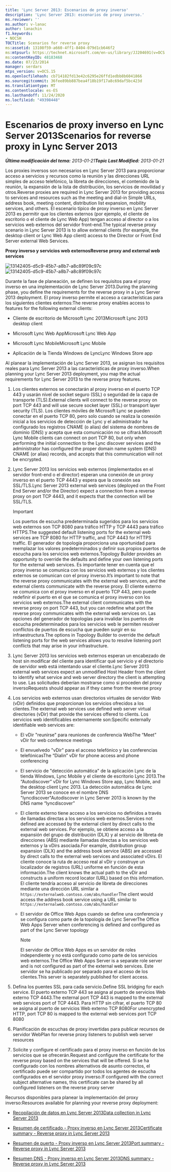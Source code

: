 ```yaml
---
title: 'Lync Server 2013: Escenarios de proxy inverso'
description: 'Lync Server 2013: escenarios de proxy inverso.'
ms.reviewer: ''
ms.author: v-lanac
author: lanachin
f1.keywords:
- NOCSH
TOCTitle: Scenarios for reverse proxy
ms:assetid: 13108f59-a660-4ff1-8404-079d1cb646f2
ms:mtpsurl: https://technet.microsoft.com/en-us/library/JJ204691(v=OCS.15)
ms:contentKeyID: 48183468
ms.date: 07/23/2014
manager: serdars
mtps_version: v=OCS.15
ms.openlocfilehash: cb714182fd13e42c6295e26ffd1edbb8b6041866
ms.sourcegitcommit: 36fee89bb887bea4f18b19f17a8c69daf5bc423d
ms.translationtype: MT
ms.contentlocale: es-ES
ms.lasthandoff: 11/24/2020
ms.locfileid: "49398448"
---
```

# <a name="scenarios-for-reverse-proxy-in-lync-server-2013"></a><span data-ttu-id="d5b7b-103">Escenarios de proxy inverso en Lync Server 2013</span><span class="sxs-lookup"><span data-stu-id="d5b7b-103">Scenarios for reverse proxy in Lync Server 2013</span></span>

<div data-xmlns="http://www.w3.org/1999/xhtml">

<div class="topic" data-xmlns="http://www.w3.org/1999/xhtml" data-msxsl="urn:schemas-microsoft-com:xslt" data-cs="https://msdn.microsoft.com/">

<div data-asp="https://msdn2.microsoft.com/asp">



</div>

<div id="mainSection">

<div id="mainBody"><span data-ttu-id="d5b7b-104">

<span> </span></span><span class="sxs-lookup"><span data-stu-id="d5b7b-104">

<span> </span></span></span>

<span data-ttu-id="d5b7b-105">_**Última modificación del tema:** 2013-01-21_</span><span class="sxs-lookup"><span data-stu-id="d5b7b-105">_**Topic Last Modified:** 2013-01-21_</span></span>

<span data-ttu-id="d5b7b-106">Los proxies inversos son necesarios en Lync Server 2013 para proporcionar acceso a servicios y recursos como la reunión y las direcciones URL simples de acceso telefónico, la libreta de direcciones, el contenido de la reunión, la expansión de la lista de distribución, los servicios de movilidad y otros.</span><span class="sxs-lookup"><span data-stu-id="d5b7b-106">Reverse proxies are required in Lync Server 2013 for providing access to services and resources such as the meeting and dial-in Simple URLs, address book, meeting content, distribution list expansion, mobility services, and others.</span></span> <span data-ttu-id="d5b7b-107">El escenario típico de proxy inverso en Lync Server 2013 es permitir que los clientes externos (por ejemplo, el cliente de escritorio o el cliente de Lync Web App) tengan acceso al director o a los servicios web externos del servidor front-end.</span><span class="sxs-lookup"><span data-stu-id="d5b7b-107">The typical reverse proxy scenario in Lync Server 2013 is to allow external clients (for example, the desktop client or Lync Web App client) access to the Director or Front End Server external Web Services.</span></span>

<span data-ttu-id="d5b7b-108">**Proxy inverso y servicios web externos**</span><span class="sxs-lookup"><span data-stu-id="d5b7b-108">**Reverse proxy and external web services**</span></span>

<span data-ttu-id="d5b7b-109">![13142405-d5c9-45b7-a8b7-a8c89f09c97c](images/JJ204932.13142405-d5c9-45b7-a8b7-a8c89f09c97c(OCS.15).jpg "13142405-d5c9-45b7-a8b7-a8c89f09c97c")</span><span class="sxs-lookup"><span data-stu-id="d5b7b-109">![13142405-d5c9-45b7-a8b7-a8c89f09c97c](images/JJ204932.13142405-d5c9-45b7-a8b7-a8c89f09c97c(OCS.15).jpg "13142405-d5c9-45b7-a8b7-a8c89f09c97c")</span></span>

<span data-ttu-id="d5b7b-110">Durante la fase de planeación, se definen los requisitos para el proxy inverso en una implementación de Lync Server 2013.</span><span class="sxs-lookup"><span data-stu-id="d5b7b-110">During the planning phase, you define the requirements for the reverse proxy in a Lync Server 2013 deployment.</span></span> <span data-ttu-id="d5b7b-111">El proxy inverso permite el acceso a características para los siguientes clientes externos:</span><span class="sxs-lookup"><span data-stu-id="d5b7b-111">The reverse proxy enables access to features for the following external clients:</span></span>

  - <span data-ttu-id="d5b7b-112">Cliente de escritorio de Microsoft Lync 2013</span><span class="sxs-lookup"><span data-stu-id="d5b7b-112">Microsoft Lync 2013 desktop client</span></span>

  - <span data-ttu-id="d5b7b-113">Microsoft Lync Web App</span><span class="sxs-lookup"><span data-stu-id="d5b7b-113">Microsoft Lync Web App</span></span>

  - <span data-ttu-id="d5b7b-114">Microsoft Lync Mobile</span><span class="sxs-lookup"><span data-stu-id="d5b7b-114">Microsoft Lync Mobile</span></span>

  - <span data-ttu-id="d5b7b-115">Aplicación de la Tienda Windows de Lync</span><span class="sxs-lookup"><span data-stu-id="d5b7b-115">Lync Windows Store app</span></span>

<span data-ttu-id="d5b7b-116">Al planear la implementación de Lync Server 2013, se asignan los requisitos reales para Lync Server 2013 a las características de proxy inverso.</span><span class="sxs-lookup"><span data-stu-id="d5b7b-116">When planning your Lync Server 2013 deployment, you map the actual requirements for Lync Server 2013 to the reverse proxy features.</span></span>

1.  <span data-ttu-id="d5b7b-117">Los clientes externos se conectarán al proxy inverso en el puerto TCP 443 y usarán nivel de socket seguro (SSL) o seguridad de la capa de transporte (TLS).</span><span class="sxs-lookup"><span data-stu-id="d5b7b-117">External clients will connect to the reverse proxy on port TCP 443 and will use secure socket layer (SSL) or transport layer security (TLS).</span></span> <span data-ttu-id="d5b7b-118">Los clientes móviles de Microsoft Lync se pueden conectar en el puerto TCP 80, pero solo cuando se realiza la conexión inicial a los servicios de detección de Lync y el administrador ha configurado los registros CNAME (o alias) del sistema de nombres de dominio (DNS) y acepta que esta comunicación no se cifrará.</span><span class="sxs-lookup"><span data-stu-id="d5b7b-118">Microsoft Lync Mobile clients can connect on port TCP 80, but only when performing the initial connection to the Lync discover services and the administrator has configured the proper domain name system (DNS) CNAME (or alias) records, and accepts that this communication will not be encrypted.</span></span>

2.  <span data-ttu-id="d5b7b-119">Lync Server 2013 los servicios web externos (implementados en el servidor front-end o el director) esperan una conexión de un proxy inverso en el puerto TCP 4443 y espera que la conexión sea SSL/TLS.</span><span class="sxs-lookup"><span data-stu-id="d5b7b-119">Lync Server 2013 external web services (deployed on the Front End Server and/or the Director) expect a connection from a reverse proxy on port TCP 4443, and it expects that the connection will be SSL/TLS.</span></span>
    
    <div>
    

    > [!IMPORTANT]  
    > <span data-ttu-id="d5b7b-120">Los puertos de escucha predeterminada sugeridos para los servicios web externos son TCP 8080 para tráfico HTTP y TCP 4443 para tráfico HTTPS.</span><span class="sxs-lookup"><span data-stu-id="d5b7b-120">The suggested default listening ports for the external web services are TCP 8080 for HTTP traffic, and TCP 4443 for HTTPS traffic.</span></span> <span data-ttu-id="d5b7b-121">El generador de topología proporciona una oportunidad para reemplazar los valores predeterminados y definir sus propios puertos de escucha para los servicios web externos.</span><span class="sxs-lookup"><span data-stu-id="d5b7b-121">Topology Builder provides an opportunity to override the defaults and define your own listening ports for the external web services.</span></span> <span data-ttu-id="d5b7b-122">Es importante tener en cuenta que el proxy inverso se comunica con los servicios web externos y los clientes externos se comunican con el proxy inverso.</span><span class="sxs-lookup"><span data-stu-id="d5b7b-122">It’s important to note that the reverse proxy communicates with the external web services, and the external clients communicate with the reverse proxy.</span></span> <span data-ttu-id="d5b7b-123">El cliente externo se comunica con el proxy inverso en el puerto TCP 443, pero puede redefinir el puerto en el que se comunica el proxy inverso con los servicios web externos.</span><span class="sxs-lookup"><span data-stu-id="d5b7b-123">The external client communicates with the reverse proxy on port TCP 443, but you can redefine what port the reverse proxy communicates with the external web services on.</span></span> <span data-ttu-id="d5b7b-124">Las opciones del generador de topologías para invalidar los puertos de escucha predeterminados para los servicios web le permiten resolver conflictos de puertos de escucha que pueden surgir en su infraestructura.</span><span class="sxs-lookup"><span data-stu-id="d5b7b-124">The options in Topology Builder to override the default listening ports for the web services allows you to resolve listening port conflicts that may arise in your infrastructure.</span></span>

    
    </div>

3.  <span data-ttu-id="d5b7b-125">Lync Server 2013 los servicios web externos esperan un encabezado de host sin modificar del cliente para identificar qué servicio y el directorio de servidor web está intentando usar el cliente.</span><span class="sxs-lookup"><span data-stu-id="d5b7b-125">Lync Server 2013 external web services expect an unmodified Host Header from the client to identify what service and web server directory the client is attempting to use.</span></span> <span data-ttu-id="d5b7b-126">Las solicitudes deberían mostrarse como si proceden del proxy inverso</span><span class="sxs-lookup"><span data-stu-id="d5b7b-126">Requests should appear as if they came from the reverse proxy</span></span>

4.  <span data-ttu-id="d5b7b-127">Los servicios web externos usan directorios virtuales de servidor Web (vDir) definidos que proporcionan los servicios ofrecidos a los clientes.</span><span class="sxs-lookup"><span data-stu-id="d5b7b-127">The external web services use defined web server virtual directories (vDir) that provide the services offered to clients.</span></span> <span data-ttu-id="d5b7b-128">Los servicios web identificables externamente son:</span><span class="sxs-lookup"><span data-stu-id="d5b7b-128">Specific externally identifiable web services are:</span></span>
    
      - <span data-ttu-id="d5b7b-129">El vDir "reunirse" para reuniones de conferencia Web</span><span class="sxs-lookup"><span data-stu-id="d5b7b-129">The “Meet” vDir for web conference meetings</span></span>
    
      - <span data-ttu-id="d5b7b-130">El envuelvedo "vDir" para el acceso telefónico y las conferencias telefónicas</span><span class="sxs-lookup"><span data-stu-id="d5b7b-130">The “Dialin” vDir for phone access and phone conferencing</span></span>
    
      - <span data-ttu-id="d5b7b-131">El servicio de "detección automática" de la aplicación Lync de la tienda Windows, Lync Mobile y el cliente de escritorio Lync 2013.</span><span class="sxs-lookup"><span data-stu-id="d5b7b-131">The “Autodiscover” vDir for Lync Windows Store app, Lync Mobile, and the desktop client Lync 2013.</span></span> <span data-ttu-id="d5b7b-132">La detección automática de Lync Server 2013 se conoce en el nombre DNS "lyncdiscover"</span><span class="sxs-lookup"><span data-stu-id="d5b7b-132">Autodiscover in Lync Server 2013 is known by the DNS name “lyncdiscover”</span></span>
    
      - <span data-ttu-id="d5b7b-133">El cliente externo tiene acceso a los servicios no definidos a través de llamadas directas a los servicios web externos.</span><span class="sxs-lookup"><span data-stu-id="d5b7b-133">Services not defined are accessed by the external client by direct calls to the external web services.</span></span> <span data-ttu-id="d5b7b-134">Por ejemplo, se obtiene acceso a la expansión del grupo de distribución (DLX) y al servicio de libreta de direcciones (ABS) mediante llamadas directas a los servicios web externos y la vDirs asociada.</span><span class="sxs-lookup"><span data-stu-id="d5b7b-134">For example, distribution group expansion (DLX) and the address book service (ABS) are accessed by direct calls to the external web services and associated vDirs.</span></span> <span data-ttu-id="d5b7b-135">El cliente conoce la ruta de acceso real al vDir y construye un localizador de registros (URL) uniforme en función de esta información.</span><span class="sxs-lookup"><span data-stu-id="d5b7b-135">The client knows the actual path to the vDir and constructs a uniform record locator (URL) based on this information.</span></span> <span data-ttu-id="d5b7b-136">El cliente tendría acceso al servicio de libreta de direcciones mediante una dirección URL similar a `https://externalweb.contoso.com/abs/handler`</span><span class="sxs-lookup"><span data-stu-id="d5b7b-136">The client would access the address book service using a URL similar to `https://externalweb.contoso.com/abs/handler`</span></span>
    
      - <span data-ttu-id="d5b7b-137">El servidor de Office Web Apps cuando se define una conferencia y se configura como parte de la topología de Lync Server</span><span class="sxs-lookup"><span data-stu-id="d5b7b-137">The Office Web Apps Server when conferencing is defined and configured as part of the Lync Server topology</span></span>
        
        <div>
        

        > [!NOTE]  
        > <span data-ttu-id="d5b7b-138">El servidor de Office Web Apps es un servidor de roles independiente y no está configurado como parte de los servicios web externos.</span><span class="sxs-lookup"><span data-stu-id="d5b7b-138">The Office Web Apps Server is a separate role server and is not configured as part of the external web services.</span></span> <span data-ttu-id="d5b7b-139">Este servidor se ha publicado por separado para el acceso de los clientes.</span><span class="sxs-lookup"><span data-stu-id="d5b7b-139">This server is separately published for client access.</span></span>

        
        </div>

5.  <span data-ttu-id="d5b7b-140">Defina los puentes SSL para cada servicio.</span><span class="sxs-lookup"><span data-stu-id="d5b7b-140">Define SSL bridging for each service.</span></span> <span data-ttu-id="d5b7b-141">El puerto externo TCP 443 se asigna al puerto de servicios Web externo TCP 4443.</span><span class="sxs-lookup"><span data-stu-id="d5b7b-141">The external port TCP 443 is mapped to the external web services port of TCP 4443.</span></span> <span data-ttu-id="d5b7b-142">Para HTTP sin cifrar, el puerto TCP 80 se asigna al puerto de servicios Web externo TCP 8080</span><span class="sxs-lookup"><span data-stu-id="d5b7b-142">For unencrypted HTTP, port TCP 80 is mapped to the external web services port TCP 8080</span></span>

6.  <span data-ttu-id="d5b7b-143">Planificación de escuchas de proxy invertidas para publicar recursos de servidor Web</span><span class="sxs-lookup"><span data-stu-id="d5b7b-143">Plan for reverse proxy listeners to publish web server resources</span></span>

7.  <span data-ttu-id="d5b7b-144">Solicite y configure el certificado para el proxy inverso en función de los servicios que se ofrecerán.</span><span class="sxs-lookup"><span data-stu-id="d5b7b-144">Request and configure the certificate for the reverse proxy based on the services that will be offered.</span></span> <span data-ttu-id="d5b7b-145">Si se ha configurado con los nombres alternativos de asunto correctos, el certificado puede ser compartido por todos los agentes de escucha configurados en el servidor proxy inverso.</span><span class="sxs-lookup"><span data-stu-id="d5b7b-145">If configured with the correct subject alternative names, this certificate can be shared by all configured listeners on the reverse proxy server</span></span>

<span data-ttu-id="d5b7b-146">Recursos disponibles para planear la implementación del proxy inverso:</span><span class="sxs-lookup"><span data-stu-id="d5b7b-146">Resources available for planning your reverse proxy deployment:</span></span>

  - [<span data-ttu-id="d5b7b-147">Recopilación de datos en Lync Server 2013</span><span class="sxs-lookup"><span data-stu-id="d5b7b-147">Data collection in Lync Server 2013</span></span>](lync-server-2013-data-collection.md)

  - [<span data-ttu-id="d5b7b-148">Resumen de certificado - Proxy inverso en Lync Server 2013</span><span class="sxs-lookup"><span data-stu-id="d5b7b-148">Certificate summary - Reverse proxy in Lync Server 2013</span></span>](lync-server-2013-certificate-summary-reverse-proxy.md)

  - [<span data-ttu-id="d5b7b-149">Resumen de puerto - Proxy inverso en Lync Server 2013</span><span class="sxs-lookup"><span data-stu-id="d5b7b-149">Port summary - Reverse proxy in Lync Server 2013</span></span>](lync-server-2013-port-summary-reverse-proxy.md)

  - [<span data-ttu-id="d5b7b-150">Resumen DNS - Proxy inverso en Lync Server 2013</span><span class="sxs-lookup"><span data-stu-id="d5b7b-150">DNS summary - Reverse proxy in Lync Server 2013</span></span>](lync-server-2013-dns-summary-reverse-proxy.md)

<span data-ttu-id="d5b7b-151"></div>

<span> </span>

</div>

</div>

</span><span class="sxs-lookup"><span data-stu-id="d5b7b-151"></div>

<span> </span>

</div>

</div>

</span></span></div>

